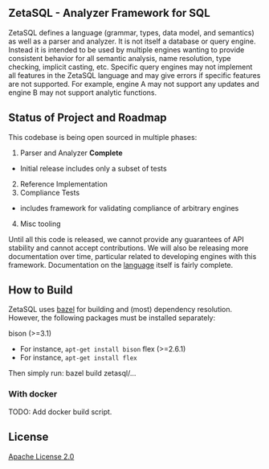## ZetaSQL - Analyzer Framework for SQL

ZetaSQL defines a language (grammar, types, data model, and semantics) as well
as a parser and analyzer.  It is not itself a database or query engine. Instead
it is intended to be used by multiple engines wanting to provide consistent
behavior for all semantic analysis, name resolution, type checking, implicit
casting, etc. Specific query engines may not implement all features in the
ZetaSQL language and may give errors if specific features are not supported. For
example, engine A may not support any updates and engine B may not support
analytic functions.

## Status of Project and Roadmap

This codebase is being open sourced in multiple phases:

1. Parser and Analyzer **Complete**
 - Initial release includes only a subset of tests
2. Reference Implementation
3. Compliance Tests
 - includes framework for validating compliance of arbitrary engines
4. Misc tooling

Until all this code is released, we cannot provide any guarantees of API
stability and cannot accept contributions. We will also be releasing more
documentation over time, particular related to developing engines with this
framework. Documentation on the [language](docs/) itself is fairly
complete.

## How to Build

ZetaSQL uses [bazel](https://bazel.build) for building and (most) dependency
resolution. However, the following packages must be installed separately:

bison (>=3.1)
 - For instance, `apt-get install bison`
flex (>=2.6.1)
- For instance, `apt-get install flex`

Then simply run:
bazel build zetasql/...

### With docker
 TODO: Add docker build script.

## License

[Apache License 2.0](LICENSE)
